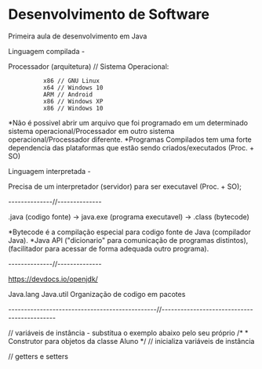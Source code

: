 # Desenvolvimento de Software
 Primeira aula de desenvolvimento em Java

Linguagem compilada - 

Processador (arquitetura) // Sistema Operacional:

		      x86 // GNU Linux
		      x64 // Windows 10
		      ARM // Android
		      x86 // Windows XP
		      x86 // Windows 10

*Não é possivel abrir um arquivo que foi programado em um determinado sistema operacional/Processador em outro sistema operacional/Processador diferente.
*Programas Compilados tem uma forte dependencia das plataformas que estão sendo criados/executados (Proc. + SO)


Linguagem interpretada - 

Precisa de um interpretador (servidor) para ser executavel (Proc. + SO);

--------------//--------------

.java (codigo fonte) -> java.exe (programa executavel) -> .class (bytecode)

*Bytecode é a compilação especial para codigo fonte de Java (compilador Java).
*Java API ("dicionario" para comunicação de programas distintos), (facilitador para acessar de forma adequada outro programa).

--------------//--------------

https://devdocs.io/openjdk/

Java.lang
Java.util
Organização de codigo em pacotes


-----------------------------------------------//--------------------------------------------

// variáveis de instância - substitua o exemplo abaixo pelo seu próprio
/*
     * Construtor para objetos da classe Aluno
     */
	 // inicializa variáveis de instância

// getters e setters
